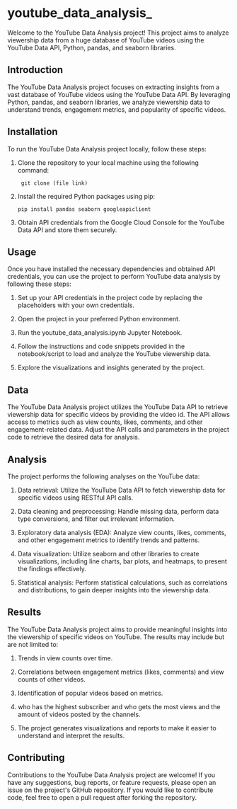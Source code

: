 # youtube_data_analysis_

Welcome to the YouTube Data Analysis project! This project aims to analyze viewership data from a huge database of YouTube videos using the YouTube Data API, Python, pandas, and seaborn libraries. 

## Introduction

 The YouTube Data Analysis project focuses on extracting insights from a vast database of YouTube videos using the YouTube Data API. By leveraging Python, pandas, 
 and seaborn libraries, we analyze viewership data to understand trends, engagement metrics, and popularity of specific videos.

## Installation

To run the YouTube Data Analysis project locally, follow these steps:
1. Clone the repository to your local machine using the following command:
   
    ``` git clone (file link)```

2. Install the required Python packages using pip:

    ```pip install pandas seaborn googleapiclient```
   
3. Obtain API credentials from the Google Cloud Console for the YouTube Data API and store them securely.

## Usage

Once you have installed the necessary dependencies and obtained API credentials, you can use the project to perform YouTube data analysis by following these steps:

1. Set up your API credentials in the project code by replacing the placeholders with your own credentials.

2. Open the project in your preferred Python environment.

3. Run the youtube_data_analysis.ipynb Jupyter Notebook.

4. Follow the instructions and code snippets provided in the notebook/script to load and analyze the YouTube viewership data.

5. Explore the visualizations and insights generated by the project.

## Data

The YouTube Data Analysis project utilizes the YouTube Data API to retrieve viewership data for specific videos by providing the video id. The API allows access to metrics such as view counts, likes, comments, and other engagement-related data. Adjust the API calls and parameters in the project code to retrieve the desired data for analysis.

## Analysis

The project performs the following analyses on the YouTube data:

1. Data retrieval: Utilize the YouTube Data API to fetch viewership data for specific videos using RESTful API calls.

2. Data cleaning and preprocessing: Handle missing data, perform data type conversions, and filter out irrelevant information.

3. Exploratory data analysis (EDA): Analyze view counts, likes, comments, and other engagement metrics to identify trends and patterns.

4. Data visualization: Utilize seaborn and other libraries to create visualizations, including line charts, bar plots, and heatmaps, to present the findings 
   effectively.

5. Statistical analysis: Perform statistical calculations, such as correlations and distributions, to gain deeper insights into the viewership data.

## Results

The YouTube Data Analysis project aims to provide meaningful insights into the viewership of specific videos on YouTube. The results may include but are not limited to:

1. Trends in view counts over time.
   
2. Correlations between engagement metrics (likes, comments) and view counts of other videos.
   
3. Identification of popular videos based on metrics.

4. who has the highest subscriber and who gets the most views and the amount of videos posted by the channels.

5. The project generates visualizations and reports to make it easier to understand and interpret the results.

## Contributing

 Contributions to the YouTube Data Analysis project are welcome! If you have any suggestions, bug reports, or feature requests, please open an issue on the 
 project's GitHub repository. If you would like to contribute code, feel free to open a pull request after forking the repository.
 







